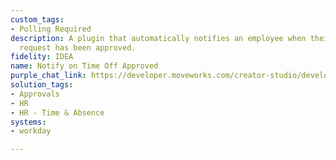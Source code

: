 ```yaml
---
custom_tags:
- Polling Required
description: A plugin that automatically notifies an employee when their time off
  request has been approved.
fidelity: IDEA
name: Notify on Time Off Approved
purple_chat_link: https://developer.moveworks.com/creator-studio/developer-tools/purple-chat/?conversation=%7B%22startTimestamp%22%3A%2211%3A43+AM%22%2C%22messages%22%3A%5B%7B%22role%22%3A%22assistant%22%2C%22parts%22%3A%5B%7B%22richText%22%3A%22Good+news%21+Gwen%2C+your+manager%2C+has+approved+your+time+off+request+for+July+20th+to+July+24th.+Enjoy+your+break%21+%F0%9F%98%8A%22%7D%5D%7D%5D%7D
solution_tags:
- Approvals
- HR
- HR - Time & Absence
systems:
- workday

---
```

